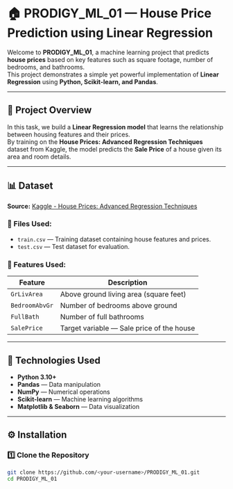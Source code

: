# 🏠 PRODIGY_ML_01 — House Price Prediction using Linear Regression

Welcome to **PRODIGY_ML_01**, a machine learning project that predicts **house prices** based on key features such as square footage, number of bedrooms, and bathrooms.  
This project demonstrates a simple yet powerful implementation of **Linear Regression** using **Python, Scikit-learn, and Pandas**.

---

## 🚀 Project Overview

In this task, we build a **Linear Regression model** that learns the relationship between housing features and their prices.  
By training on the **House Prices: Advanced Regression Techniques** dataset from Kaggle, the model predicts the **Sale Price** of a house given its area and room details.

---

## 📊 Dataset

**Source:** [Kaggle - House Prices: Advanced Regression Techniques](https://www.kaggle.com/c/house-prices-advanced-regression-techniques/data)

### 📁 Files Used:
- `train.csv` — Training dataset containing house features and prices.
- `test.csv` — Test dataset for evaluation.

### 🧩 Features Used:
| Feature | Description |
|----------|--------------|
| `GrLivArea` | Above ground living area (square feet) |
| `BedroomAbvGr` | Number of bedrooms above ground |
| `FullBath` | Number of full bathrooms |
| `SalePrice` | Target variable — Sale price of the house |

---

## 🧠 Technologies Used

- **Python 3.10+**
- **Pandas** — Data manipulation  
- **NumPy** — Numerical operations  
- **Scikit-learn** — Machine learning algorithms  
- **Matplotlib & Seaborn** — Data visualization  

---

## ⚙️ Installation

### 1️⃣ Clone the Repository
```bash
git clone https://github.com/<your-username>/PRODIGY_ML_01.git
cd PRODIGY_ML_01
